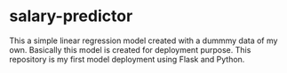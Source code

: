 # salary-predictor

This a simple linear regression model created with a dummmy data of my own. Basically this model is created for deployment purpose. This repository is my first model deployment using Flask and Python.
